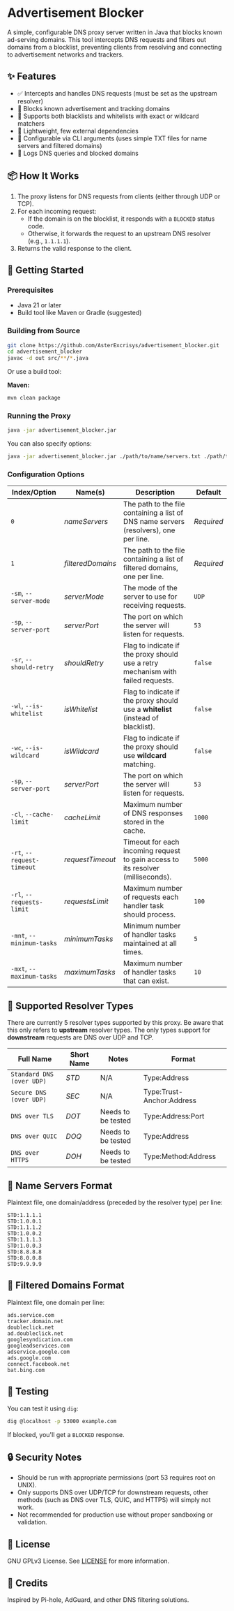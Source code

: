 # Advertisement Blocker

A simple, configurable DNS proxy server written in Java that blocks known ad-serving domains. This tool intercepts DNS requests and filters out domains from a blocklist, preventing clients from resolving and connecting to advertisement networks and trackers.

## ✨ Features

* ✅ Intercepts and handles DNS requests (must be set as the upstream resolver)
* 🚫 Blocks known advertisement and tracking domains
* 📝 Supports both blacklists and whitelists with exact or wildcard matchers
* 💾 Lightweight, few external dependencies
* 🔧 Configurable via CLI arguments (uses simple TXT files for name servers and filtered domains)
* 📄 Logs DNS queries and blocked domains

## 📦 How It Works

1. The proxy listens for DNS requests from clients (either through UDP or TCP).
2. For each incoming request:
   * If the domain is on the blocklist, it responds with a `BLOCKED` status code.
   * Otherwise, it forwards the request to an upstream DNS resolver (e.g., `1.1.1.1`).
3. Returns the valid response to the client.

## 🚀 Getting Started

### Prerequisites

* Java 21 or later
* Build tool like Maven or Gradle (suggested)

### Building from Source

```bash
git clone https://github.com/AsterExcrisys/advertisement_blocker.git
cd advertisement_blocker
javac -d out src/**/*.java
```

Or use a build tool:

**Maven:**

```bash
mvn clean package
```

### Running the Proxy

```bash
java -jar advertisement_blocker.jar
```

You can also specify options:

```bash
java -jar advertisement_blocker.jar ./path/to/name/servers.txt ./path/to/filtered/domains.txt --server-port=53000
```

### Configuration Options

| **Index/Option**           | **Name(s)**       | **Description**                                                                       | **Default** |
|----------------------------|-------------------|---------------------------------------------------------------------------------------|-------------|
| `0`                        | *nameServers*     | The path to the file containing a list of DNS name servers (resolvers), one per line. | *Required*  |
| `1`                        | *filteredDomains* | The path to the file containing a list of filtered domains, one per line.             | *Required*  |
| `-sm`, `--server-mode`     | *serverMode*      | The mode of the server to use for receiving requests.                                 | `UDP`       |
| `-sp`, `--server-port`     | *serverPort*      | The port on which the server will listen for requests.                                | `53`        |
| `-sr`, `--should-retry`    | *shouldRetry*     | Flag to indicate if the proxy should use a retry mechanism with failed requests.      | `false`     |
| `-wl`, `--is-whitelist`    | *isWhitelist*     | Flag to indicate if the proxy should use a **whitelist** (instead of blacklist).      | `false`     |
| `-wc`, `--is-wildcard`     | *isWildcard*      | Flag to indicate if the proxy should use **wildcard** matching.                       | `false`     |
| `-sp`, `--server-port`     | *serverPort*      | The port on which the server will listen for requests.                                | `53`        |
| `-cl`, `--cache-limit`     | *cacheLimit*      | Maximum number of DNS responses stored in the cache.                                  | `1000`      |
| `-rt`, `--request-timeout` | *requestTimeout*  | Timeout for each incoming request to gain access to its resolver (milliseconds).      | `5000`      |
| `-rl`, `--requests-limit`  | *requestsLimit*   | Maximum number of requests each handler task should process.                          | `100`       |
| `-mnt`, `--minimum-tasks`  | *minimumTasks*    | Minimum number of handler tasks maintained at all times.                              | `5`         |
| `-mxt`, `--maximum-tasks`  | *maximumTasks*    | Maximum number of handler tasks that can exist.                                       | `10`        |

## 📄 Supported Resolver Types

There are currently 5 resolver types supported by this proxy. Be aware that this only refers to **upstream** resolver types. The only types support for **downstream** requests are DNS over UDP and TCP.

| **Full Name**             | **Short Name** | **Notes**          | **Format**                |
|---------------------------|----------------|--------------------|---------------------------|
| `Standard DNS (over UDP)` | *STD*          | N/A                | Type:Address              |
| `Secure DNS (over UDP)`   | *SEC*          | N/A                | Type:Trust-Anchor:Address |
| `DNS over TLS`            | *DOT*          | Needs to be tested | Type:Address:Port         |
| `DNS over QUIC`           | *DOQ*          | Needs to be tested | Type:Address              |
| `DNS over HTTPS`          | *DOH*          | Needs to be tested | Type:Method:Address       |

## 📄 Name Servers Format

Plaintext file, one domain/address (preceded by the resolver type) per line:

```
STD:1.1.1.1
STD:1.0.0.1
STD:1.1.1.2
STD:1.0.0.2
STD:1.1.1.3
STD:1.0.0.3
STD:8.8.8.8
STD:8.0.0.8
STD:9.9.9.9
```

## 📄 Filtered Domains Format

Plaintext file, one domain per line:

```
ads.service.com
tracker.domain.net
doubleclick.net
ad.doubleclick.net
googlesyndication.com
googleadservices.com
adservice.google.com
ads.google.com
connect.facebook.net
bat.bing.com
```

## 🧪 Testing

You can test it using `dig`:

```bash
dig @localhost -p 53000 example.com
```

If blocked, you'll get a `BLOCKED` response.

## 🔒 Security Notes

* Should be run with appropriate permissions (port 53 requires root on UNIX).
* Only supports DNS over UDP/TCP for downstream requests, other methods (such as DNS over TLS, QUIC, and HTTPS) will simply not work.
* Not recommended for production use without proper sandboxing or validation.

## 📜 License

GNU GPLv3 License. See [LICENSE](LICENSE) for more information.

## 🙌 Credits

Inspired by Pi-hole, AdGuard, and other DNS filtering solutions.
